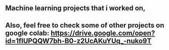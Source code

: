 ## Machine learning projects that i worked on, 
## Also, feel free to check some of other projects on google colab: https://drive.google.com/open?id=1fIUPQQW7bh-B0-z2UcAKuYUq_-nuko9T
